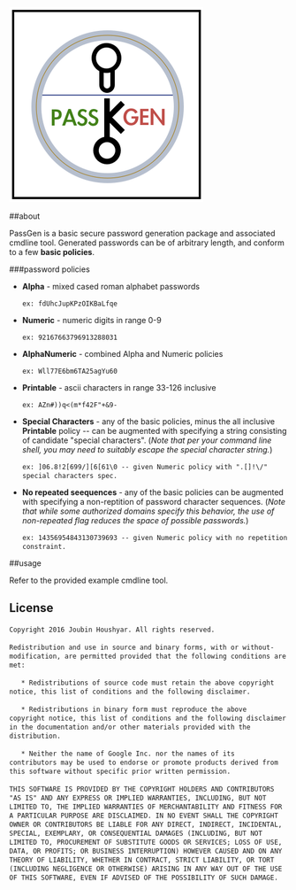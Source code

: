 ![image](./resources/passgen-logo.png)

##about

PassGen is a basic secure password generation package and associated cmdline tool. Generated passwords can be of arbitrary length, and conform to a few **basic policies**.

###password policies

* **Alpha** - mixed cased roman alphabet passwords

      ex: fdUhcJupKPzOIKBaLfqe

* **Numeric** - numeric digits in range 0-9

      ex: 92167663796913288031

* **AlphaNumeric** - combined Alpha and Numeric policies

      ex: Wll77E6bm6TA25agYu60

* **Printable** - ascii characters in range 33-126 inclusive

      ex: AZn#))q<(m*f42F"+&9-

* **Special Characters** - any of the basic policies, minus the all inclusive **Printable** policy -- can be augmented with specifying a string consisting of candidate "special characters". (*Note that per your command line shell, you may need to suitably escape the special character string.*)

      ex: ]06.8!2[699/][6[61\0 -- given Numeric policy with ".[]!\/" special characters spec.

* **No repeated seequences** - any of the basic policies can be augmented with specifying a non-reptition of password character sequences. (*Note that while some authorized domains specify this behavior, the use of non-repeated flag reduces the space of possible passwords.*)

      ex: 14356954843130739693 -- given Numeric policy with no repetition constraint.


##usage

Refer to the provided example cmdline tool.


## License 

    Copyright 2016 Joubin Houshyar. All rights reserved.

    Redistribution and use in source and binary forms, with or without-
    modification, are permitted provided that the following conditions are
    met:

       * Redistributions of source code must retain the above copyright
    notice, this list of conditions and the following disclaimer.
    
       * Redistributions in binary form must reproduce the above
    copyright notice, this list of conditions and the following disclaimer
    in the documentation and/or other materials provided with the
    distribution.
    
       * Neither the name of Google Inc. nor the names of its
    contributors may be used to endorse or promote products derived from
    this software without specific prior written permission.

    THIS SOFTWARE IS PROVIDED BY THE COPYRIGHT HOLDERS AND CONTRIBUTORS
    "AS IS" AND ANY EXPRESS OR IMPLIED WARRANTIES, INCLUDING, BUT NOT
    LIMITED TO, THE IMPLIED WARRANTIES OF MERCHANTABILITY AND FITNESS FOR
    A PARTICULAR PURPOSE ARE DISCLAIMED. IN NO EVENT SHALL THE COPYRIGHT
    OWNER OR CONTRIBUTORS BE LIABLE FOR ANY DIRECT, INDIRECT, INCIDENTAL,
    SPECIAL, EXEMPLARY, OR CONSEQUENTIAL DAMAGES (INCLUDING, BUT NOT
    LIMITED TO, PROCUREMENT OF SUBSTITUTE GOODS OR SERVICES; LOSS OF USE,
    DATA, OR PROFITS; OR BUSINESS INTERRUPTION) HOWEVER CAUSED AND ON ANY
    THEORY OF LIABILITY, WHETHER IN CONTRACT, STRICT LIABILITY, OR TORT
    (INCLUDING NEGLIGENCE OR OTHERWISE) ARISING IN ANY WAY OUT OF THE USE
    OF THIS SOFTWARE, EVEN IF ADVISED OF THE POSSIBILITY OF SUCH DAMAGE.